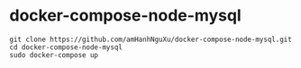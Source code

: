 # docker-compose-node-mysql


```
git clone https://github.com/amHanhNguXu/docker-compose-node-mysql.git
cd docker-compose-node-mysql
sudo docker-compose up

```
